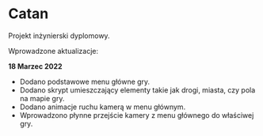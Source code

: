 # Catan
Projekt inżynierski dyplomowy.

Wprowadzone aktualizacje:

<b>18 Marzec 2022</b>
* Dodano podstawowe menu główne gry.
* Dodano skrypt umieszczający elementy takie jak drogi, miasta, czy pola na mapie gry.
* Dodano animacje ruchu kamerą w menu głównym.
* Wprowadzono płynne przejście kamery z menu głównego do właściwej gry.

